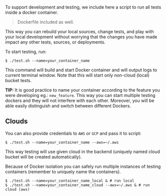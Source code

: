 To support development and testing, we include here a script to run
all tests inside a docker container.

> Dockerfile included as well.

This way you can rebuild your local sources, change tests, and play with
your local development without worrying that the changes you have made
impact any other tests, sources, or deployments.

To start testing, run:

```console
$ ./test.sh --name=your_container_name
```

This command will build and start Docker container and will output logs to
current terminal window. Note that this will start only non-cloud (local) bucket
tests.

**TIP:** It is good practice to name your container according to the feature you
were developing eg.: `new_feature`. This way you can start multiple testing
dockers and they will not interfere with each other. Moreover, you will be able
easily distinguish and switch between different Dockers.

## Clouds

You can also provide credentials to `AWS` or `GCP` and pass it to script:

```console
$ ./test.sh --name=your_container_name --aws=~/.aws
```

This way testing will use given cloud in the backend (uniquely named cloud
bucket will be created automatically).

Because of Docker isolation you can safely run multiple instances of testing
containers (remember to uniquely name the containers).

```console
$ ./test.sh --name=your_container_name_local & # run local
$ ./test.sh --name=your_container_name_cloud --aws=~/.aws & # run cloud (aws)
```
